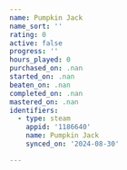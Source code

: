 ```yaml
---
name: Pumpkin Jack
name_sort: ''
rating: 0
active: false
progress: ''
hours_played: 0
purchased_on: .nan
started_on: .nan
beaten_on: .nan
completed_on: .nan
mastered_on: .nan
identifiers:
  - type: steam
    appid: '1186640'
    name: Pumpkin Jack
    synced_on: '2024-08-30'

---
```

